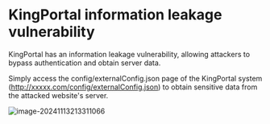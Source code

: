 # KingPortal information leakage vulnerability

KingPortal has an information leakage vulnerability, allowing attackers to bypass authentication and obtain server data.

Simply access the config/externalConfig.json page of the KingPortal system (http://xxxxx.com/config/externalConfig.json) to obtain sensitive data from the attacked website's server.

![image-20241113213311066](1/image-20241113213311066.png)



